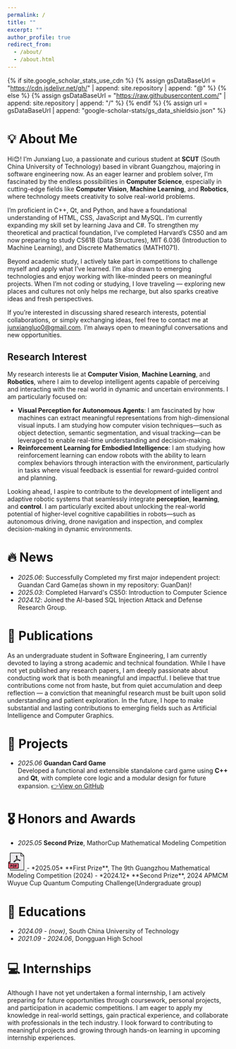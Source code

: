 ```yaml
---
permalink: /
title: ""
excerpt: ""
author_profile: true
redirect_from: 
  - /about/
  - /about.html
---
```


{% if site.google_scholar_stats_use_cdn %}
{% assign gsDataBaseUrl = "https://cdn.jsdelivr.net/gh/" | append: site.repository | append: "@" %}
{% else %}
{% assign gsDataBaseUrl = "https://raw.githubusercontent.com/" | append: site.repository | append: "/" %}
{% endif %}
{% assign url = gsDataBaseUrl | append: "google-scholar-stats/gs_data_shieldsio.json" %}

<span class='anchor' id='about-me'></span>

# 💡 About Me
Hi😊! I’m Junxiang Luo, a passionate and curious student at **SCUT** (South China University of Technology) based in vibrant Guangzhou, majoring in software engineering now. As an eager learner and problem solver, I’m fascinated by the endless possibilities in **Computer Science**, especially in cutting-edge fields like **Computer Vision**, **Machine Learning**, and **Robotics**, where technology meets creativity to solve real-world problems.  

I’m proficient in C++, Qt, and Python, and have a foundational understanding of HTML, CSS, JavaScript and MySQL. I’m currently expanding my skill set by learning Java and C#. To strengthen my theoretical and practical foundation, I’ve completed Harvard’s CS50 and am now preparing to study CS61B (Data Structures), MIT 6.036 (Introduction to Machine Learning), and Discrete Mathematics (MATH1071).  
  
Beyond academic study, I actively take part in competitions to challenge myself and apply what I’ve learned. I’m also drawn to emerging technologies and enjoy working with like-minded peers on meaningful projects. When I’m not coding or studying, I love traveling — exploring new places and cultures not only helps me recharge, but also sparks creative ideas and fresh perspectives.  
  
If you’re interested in discussing shared research interests, potential collaborations, or simply exchanging ideas, feel free to contact me at [junxiangluo0@gmail.com](mailto:junxiangluo0@gmail.com). I’m always open to meaningful conversations and new opportunities.  

## Research Interest  
My research interests lie at **Computer Vision**, **Machine Learning**, and **Robotics**, where I aim to develop intelligent agents capable of perceiving and interacting with the real world in dynamic and uncertain environments. I am particularly focused on:  
- **Visual Perception for Autonomous Agents**: I am fascinated by how machines can extract meaningful representations from high-dimensional visual inputs. I am studying how computer vision techniques—such as object detection, semantic segmentation, and visual tracking—can be leveraged to enable real-time understanding and decision-making.
- **Reinforcement Learning for Embodied Intelligence**: I am studying how reinforcement learning can endow robots with the ability to learn complex behaviors through interaction with the environment, particularly in tasks where visual feedback is essential for reward-guided control and planning.

Looking ahead, I aspire to contribute to the development of intelligent and adaptive robotic systems that seamlessly integrate **perception**, **learning**, and **control**. I am particularly excited about unlocking the real-world potential of higher-level cognitive capabilities in robots—such as autonomous driving, drone navigation and inspection, and complex decision-making in dynamic environments.

# 🔥 News
- *2025.06*: Successfully Completed my first major independent project: Guandan Card Game(as shown in my repository: GuanDan)!
- *2025.03*: Completed Harvard's CS50: Introduction to Computer Science
- *2024.12*: Joined the AI-based SQL Injection Attack and Defense Research Group.

# 📝 Publications 
As an undergraduate student in Software Engineering, I am currently devoted to laying a strong academic and technical foundation. While I have not yet published any research papers, I am deeply passionate about conducting work that is both meaningful and impactful. I believe that true contributions come not from haste, but from quiet accumulation and deep reflection — a conviction that meaningful research must be built upon solid understanding and patient exploration. In the future, I hope to make substantial and lasting contributions to emerging fields such as Artificial Intelligence and Computer Graphics.

# 🚀 Projects
- *2025.06* **Guandan Card Game**  
  Developed a functional and extensible standalone card game using **C++** and **Qt**, with complete core logic and a modular design for future expansion. [👉View on GitHub](https://github.com/Si-xiyu/GuanDan)

# 🎖 Honors and Awards
- *2025.05* **Second Prize**, MathorCup Mathematical Modeling Competition
<a href="../docs/paper/mathorcup论文.pdf" target="_blank">
  <img src="../images/pdf.png" alt="PDF" style="width:40px; height:40px; cursor:pointer;">
</a>
- *2025.05* **First Prize**, The 9th Guangzhou Mathematical Modeling Competition (2024) 
- *2024.12* **Second Prize**, 2024 APMCM Wuyue Cup Quantum Computing Challenge(Undergraduate group) 

# 📖 Educations
- *2024.09 - (now)*, South China University of Technology 
- *2021.09 - 2024.06*, Dongguan High School

# 💻 Internships
Although I have not yet undertaken a formal internship, I am actively preparing for future opportunities through coursework, personal projects, and participation in academic competitions. I am eager to apply my knowledge in real-world settings, gain practical experience, and collaborate with professionals in the tech industry. I look forward to contributing to meaningful projects and growing through hands-on learning in upcoming internship experiences.
